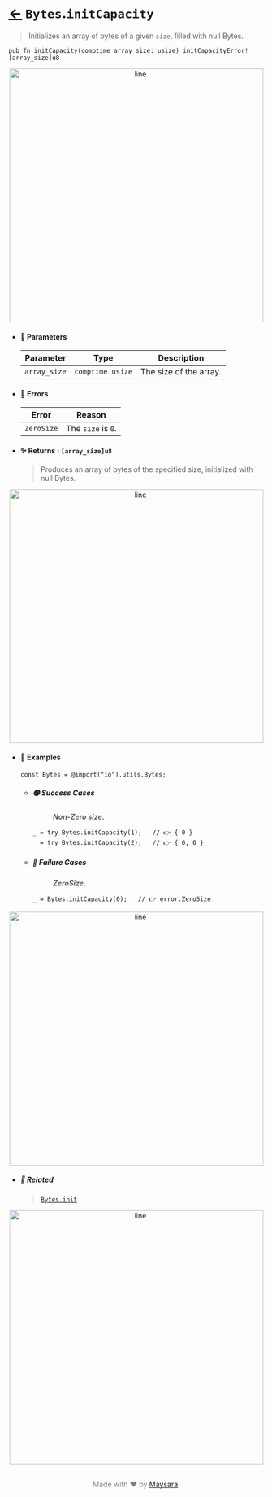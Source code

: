 # [←](../Bytes.md) `Bytes`.`initCapacity`

> Initializes an array of bytes of a given `size`, filled with null Bytes.

```zig
pub fn initCapacity(comptime array_size: usize) initCapacityError![array_size]u8
```


<div align="center">
<img src="https://raw.githubusercontent.com/maysara-elshewehy/io-bench/refs/heads/main/dist/img/md/line.png" alt="line" style="width:500px;"/>
</div>

- #### 🧩 Parameters

    | Parameter    | Type             | Description            |
    | ------------ | ---------------- | ---------------------- |
    | `array_size` | `comptime usize` | The size of the array. |

- #### 🚫 Errors

    | Error      | Reason             |
    | ---------- | ------------------ |
    | `ZeroSize` | The `size` is `0`. |

- #### ✨ Returns : `[array_size]u8`

    > Produces an array of bytes of the specified size, initialized with null Bytes.

<div align="center">
<img src="https://raw.githubusercontent.com/maysara-elshewehy/io-bench/refs/heads/main/dist/img/md/line.png" alt="line" style="width:500px;"/>
</div>

- #### 🧪 Examples

    ```zig
    const Bytes = @import("io").utils.Bytes;
    ```

    - ##### 🟢 Success Cases

        > **_Non-Zero size._**

        ```zig
        _ = try Bytes.initCapacity(1);   // 👉 { 0 }
        _ = try Bytes.initCapacity(2);   // 👉 { 0, 0 }
        ```

    - ##### 🔴 Failure Cases

        > **_ZeroSize._**

        ```zig
        _ = Bytes.initCapacity(0);   // 👉 error.ZeroSize
        ```

<div align="center">
<img src="https://raw.githubusercontent.com/maysara-elshewehy/io-bench/refs/heads/main/dist/img/md/line.png" alt="line" style="width:500px;"/>
</div>

- ##### 🔗 Related

  > [`Bytes.init`](./init.md)

<div align="center">
<img src="https://raw.githubusercontent.com/maysara-elshewehy/io-bench/refs/heads/main/dist/img/md/line.png" alt="line" style="width:500px;"/>
</div>

<p align="center" style="color:grey;"><br />Made with ❤️ by <a href="http://github.com/maysara-elshewehy" target="blank">Maysara</a>.</p>